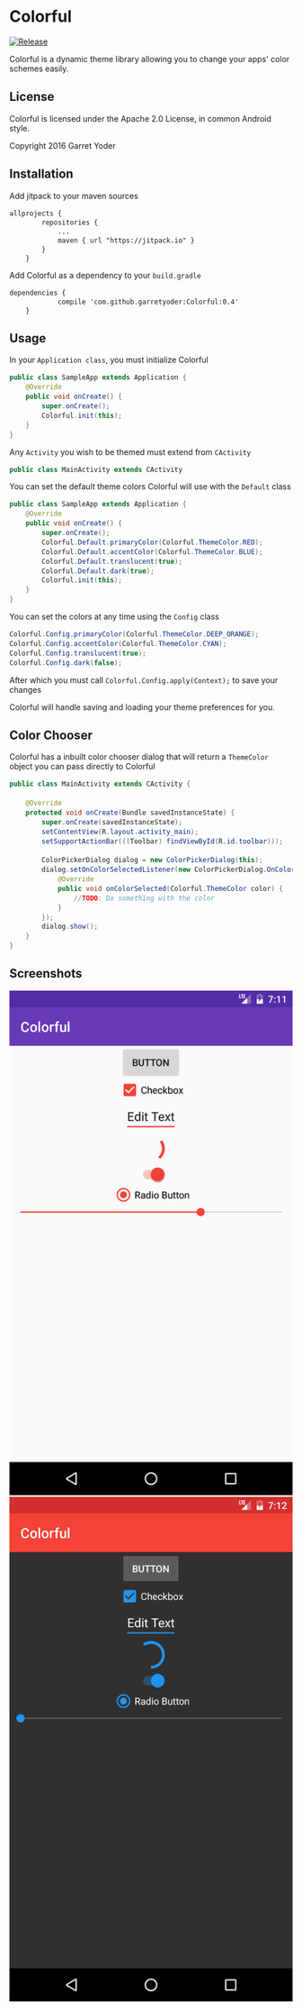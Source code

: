 # Colorful
[![Release](https://jitpack.io/v/garretyoder/Colorful.svg)](https://jitpack.io/#garretyoder/Colorful)


Colorful is a dynamic theme library allowing you to change your apps' color schemes easily.


## License

Colorful is licensed under the Apache 2.0 License, in common Android style.

Copyright 2016 Garret Yoder


## Installation
Add jitpack to your maven sources
```
allprojects {
        repositories {
            ...
            maven { url "https://jitpack.io" }
        }
    }
```
Add Colorful as a dependency to your `build.gradle`
```
dependencies {
            compile 'com.github.garretyoder:Colorful:0.4'
    }
```

## Usage

In your `Application class`, you must initialize Colorful
```java
public class SampleApp extends Application {
    @Override
    public void onCreate() {
        super.onCreate();
        Colorful.init(this);
    }
}
```
Any `Activity` you wish to be themed must extend from `CActivity`
```java
public class MainActivity extends CActivity
```

You can set the default theme colors Colorful will use with the `Default` class
```java
public class SampleApp extends Application {
    @Override
    public void onCreate() {
        super.onCreate();
        Colorful.Default.primaryColor(Colorful.ThemeColor.RED);
        Colorful.Default.accentColor(Colorful.ThemeColor.BLUE);
        Colorful.Default.translucent(true);
        Colorful.Default.dark(true);
        Colorful.init(this);
    }
}
```
You can set the colors at any time using the `Config` class
```java
Colorful.Config.primaryColor(Colorful.ThemeColor.DEEP_ORANGE);
Colorful.Config.accentColor(Colorful.ThemeColor.CYAN);
Colorful.Config.translucent(true);
Colorful.Config.dark(false);
```
After which you must call `Colorful.Config.apply(Context);` to save your changes

Colorful will handle saving and loading your theme preferences for you.

## Color Chooser

Colorful has a inbuilt color chooser dialog that will return a `ThemeColor` object you can pass directly to Colorful
```java
public class MainActivity extends CActivity {

    @Override
    protected void onCreate(Bundle savedInstanceState) {
        super.onCreate(savedInstanceState);
        setContentView(R.layout.activity_main);
        setSupportActionBar(((Toolbar) findViewById(R.id.toolbar)));

        ColorPickerDialog dialog = new ColorPickerDialog(this);
        dialog.setOnColorSelectedListener(new ColorPickerDialog.OnColorSelectedListener() {
            @Override
            public void onColorSelected(Colorful.ThemeColor color) {
                //TODO: Do something with the color
            }
        });
        dialog.show();
    }
}
```


## Screenshots
![Image](screenshots/art1.png)![Image](screenshots/art2.png)
